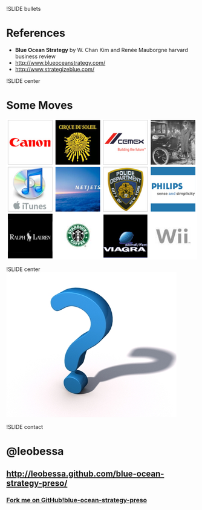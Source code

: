 !SLIDE bullets
# References
* **Blue Ocean Strategy** by W. Chan Kim and Renée Mauborgne harvard business review
* http://www.blueoceanstrategy.com/
* http://www.strategizeblue.com/

!SLIDE center
# Some Moves
![moves](moves.png)

!SLIDE center
![question mark](questionmark.jpg)

!SLIDE contact
# @leobessa
## http://leobessa.github.com/blue-ocean-strategy-preso/
### <a id="github" href="https://github.com/leobessa/blue-ocean-strategy-preso"><span>Fork me on GitHub!</span><span>blue-ocean-strategy-preso</span></a>